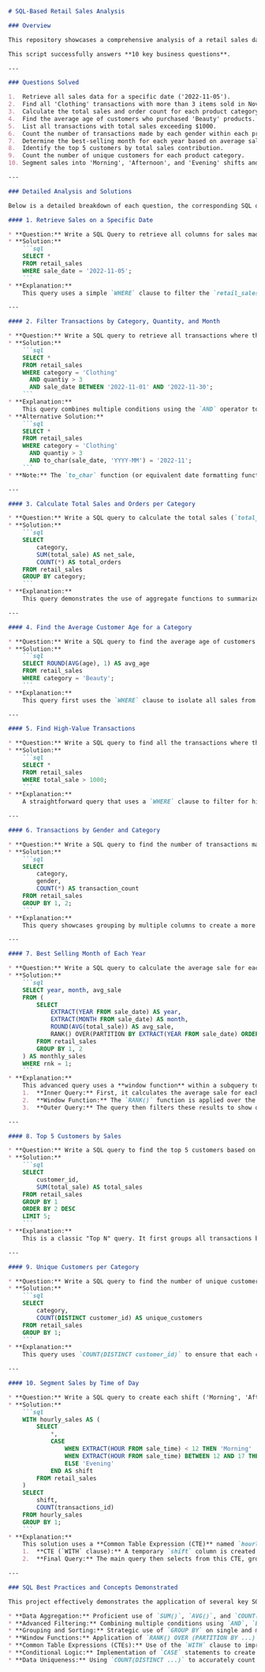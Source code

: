 ````markdown
# SQL-Based Retail Sales Analysis

### Overview

This repository showcases a comprehensive analysis of a retail sales dataset using SQL. The project involves answering key business questions by writing targeted queries to explore, filter, and aggregate the data. The solutions demonstrate proficiency in a range of SQL concepts, from basic filtering and aggregation to more advanced techniques like window functions and Common Table Expressions (CTEs).

This script successfully answers **10 key business questions**.

---

### Questions Solved

1.  Retrieve all sales data for a specific date ('2022-11-05').
2.  Find all 'Clothing' transactions with more than 3 items sold in November 2022.
3.  Calculate the total sales and order count for each product category.
4.  Find the average age of customers who purchased 'Beauty' products.
5.  List all transactions with total sales exceeding $1000.
6.  Count the number of transactions made by each gender within each product category.
7.  Determine the best-selling month for each year based on average sales.
8.  Identify the top 5 customers by total sales contribution.
9.  Count the number of unique customers for each product category.
10. Segment sales into 'Morning', 'Afternoon', and 'Evening' shifts and count the orders in each.

---

### Detailed Analysis and Solutions

Below is a detailed breakdown of each question, the corresponding SQL query, and an explanation of the approach.

#### 1. Retrieve Sales on a Specific Date

* **Question:** Write a SQL Query to retrieve all columns for sales made on '2022-11-05'.
* **Solution:**
    ```sql
    SELECT *
    FROM retail_sales
    WHERE sale_date = '2022-11-05';
    ```
* **Explanation:**
    This query uses a simple `WHERE` clause to filter the `retail_sales` table. It selects all columns (`*`) for rows where the `sale_date` column exactly matches the specified date. This is the most fundamental and direct way to retrieve date-specific records.

---

#### 2. Filter Transactions by Category, Quantity, and Month

* **Question:** Write a SQL query to retrieve all transactions where the category is 'Clothing' and the quantity sold is more than 3 in the month of Nov-2022.
* **Solution:**
    ```sql
    SELECT *
    FROM retail_sales
    WHERE category = 'Clothing'
      AND quantiy > 3
      AND sale_date BETWEEN '2022-11-01' AND '2022-11-30';
    ```
* **Explanation:**
    This query combines multiple conditions using the `AND` operator to find highly specific transactions. It filters for records that meet all three criteria: the `category` is 'Clothing', the `quantiy` is greater than 3, and the `sale_date` falls within November 2022. Using `BETWEEN` is an efficient and readable way to filter a date range.
* **Alternative Solution:**
    ```sql
    SELECT *
    FROM retail_sales
    WHERE category = 'Clothing'
      AND quantiy > 3
      AND to_char(sale_date, 'YYYY-MM') = '2022-11';
    ```
* **Note:** The `to_char` function (or equivalent date formatting functions) is highly readable but may be less performant on very large datasets compared to `BETWEEN`, as it can prevent the database from using an index on the `sale_date` column. The `BETWEEN` approach is generally preferred for performance.

---

#### 3. Calculate Total Sales and Orders per Category

* **Question:** Write a SQL query to calculate the total sales (`total_sale`) and number of orders for each category.
* **Solution:**
    ```sql
    SELECT
        category,
        SUM(total_sale) AS net_sale,
        COUNT(*) AS total_orders
    FROM retail_sales
    GROUP BY category;
    ```
* **Explanation:**
    This query demonstrates the use of aggregate functions to summarize data. `SUM(total_sale)` calculates the total revenue, while `COUNT(*)` counts the number of transactions. The `GROUP BY category` clause is essential, as it groups all rows with the same category together and applies the aggregate functions to each group, providing a powerful summary.

---

#### 4. Find the Average Customer Age for a Category

* **Question:** Write a SQL query to find the average age of customers who purchased items from the 'Beauty' category.
* **Solution:**
    ```sql
    SELECT ROUND(AVG(age), 1) AS avg_age
    FROM retail_sales
    WHERE category = 'Beauty';
    ```
* **Explanation:**
    This query first uses the `WHERE` clause to isolate all sales from the 'Beauty' category. Then, the `AVG(age)` aggregate function calculates the average age of customers in that filtered subset. `ROUND(..., 1)` is used to format the result to one decimal place for cleaner presentation.

---

#### 5. Find High-Value Transactions

* **Question:** Write a SQL query to find all the transactions where the total sale is greater than 1000.
* **Solution:**
    ```sql
    SELECT *
    FROM retail_sales
    WHERE total_sale > 1000;
    ```
* **Explanation:**
    A straightforward query that uses a `WHERE` clause to filter for high-value transactions. The condition `total_sale > 1000` effectively segments the data, allowing for a quick analysis of the most significant sales.

---

#### 6. Transactions by Gender and Category

* **Question:** Write a SQL query to find the number of transactions made by each gender in each category.
* **Solution:**
    ```sql
    SELECT
        category,
        gender,
        COUNT(*) AS transaction_count
    FROM retail_sales
    GROUP BY 1, 2;
    ```
* **Explanation:**
    This query showcases grouping by multiple columns to create a more granular summary. By including both `category` and `gender` in the `GROUP BY` clause (using positional references `1, 2` for brevity), it creates unique groups for each combination (e.g., 'Clothing-Male', 'Clothing-Female') and then counts the number of transactions for each specific group.

---

#### 7. Best Selling Month of Each Year

* **Question:** Write a SQL query to calculate the average sale for each month and find the best-selling month in each year.
* **Solution:**
    ```sql
    SELECT year, month, avg_sale
    FROM (
        SELECT
            EXTRACT(YEAR FROM sale_date) AS year,
            EXTRACT(MONTH FROM sale_date) AS month,
            ROUND(AVG(total_sale)) AS avg_sale,
            RANK() OVER(PARTITION BY EXTRACT(YEAR FROM sale_date) ORDER BY AVG(total_sale) DESC) AS rnk
        FROM retail_sales
        GROUP BY 1, 2
    ) AS monthly_sales
    WHERE rnk = 1;
    ```
* **Explanation:**
    This advanced query uses a **window function** within a subquery to perform a complex ranking.
    1.  **Inner Query:** First, it calculates the average sale for each month-year combination.
    2.  **Window Function:** The `RANK()` function is applied over the results. `PARTITION BY EXTRACT(YEAR FROM sale_date)` resets the rank for each year, and `ORDER BY AVG(total_sale) DESC` sorts the months within each year by their average sale.
    3.  **Outer Query:** The query then filters these results to show only the rows where the rank is 1, corresponding to the month with the highest average sale for that year.

---

#### 8. Top 5 Customers by Sales

* **Question:** Write a SQL query to find the top 5 customers based on their highest total sales.
* **Solution:**
    ```sql
    SELECT
        customer_id,
        SUM(total_sale) AS total_sales
    FROM retail_sales
    GROUP BY 1
    ORDER BY 2 DESC
    LIMIT 5;
    ```
* **Explanation:**
    This is a classic "Top N" query. It first groups all transactions by `customer_id` and calculates the total sales for each customer using `SUM()`. The results are then sorted in descending order (`ORDER BY 2 DESC`) to place the highest-spending customers at the top. Finally, `LIMIT 5` restricts the output to only the top five customers.

---

#### 9. Unique Customers per Category

* **Question:** Write a SQL query to find the number of unique customers who purchased items from each category.
* **Solution:**
    ```sql
    SELECT
        category,
        COUNT(DISTINCT customer_id) AS unique_customers
    FROM retail_sales
    GROUP BY 1;
    ```
* **Explanation:**
    This query uses `COUNT(DISTINCT customer_id)` to ensure that each customer is only counted once per category, even if they made multiple purchases. It groups the results by `category` to provide a count of unique customers for each distinct product category, offering insight into customer reach.

---

#### 10. Segment Sales by Time of Day

* **Question:** Write a SQL query to create each shift ('Morning', 'Afternoon', 'Evening') and count the number of orders in each.
* **Solution:**
    ```sql
    WITH hourly_sales AS (
        SELECT
            *,
            CASE
                WHEN EXTRACT(HOUR FROM sale_time) < 12 THEN 'Morning'
                WHEN EXTRACT(HOUR FROM sale_time) BETWEEN 12 AND 17 THEN 'Afternoon'
                ELSE 'Evening'
            END AS shift
        FROM retail_sales
    )
    SELECT
        shift,
        COUNT(transactions_id)
    FROM hourly_sales
    GROUP BY 1;
    ```
* **Explanation:**
    This solution uses a **Common Table Expression (CTE)** named `hourly_sales` for better readability and modularity.
    1.  **CTE (`WITH` clause):** A temporary `shift` column is created using a `CASE` statement. This statement categorizes each transaction based on the hour of the `sale_time`.
    2.  **Final Query:** The main query then selects from this CTE, groups the data by the newly created `shift` column, and counts the number of transactions to provide a summary of orders per shift.

---

### SQL Best Practices and Concepts Demonstrated

This project effectively demonstrates the application of several key SQL concepts and best practices:

* **Data Aggregation:** Proficient use of `SUM()`, `AVG()`, and `COUNT()` to summarize data and derive business metrics.
* **Advanced Filtering:** Combining multiple conditions using `AND`, `BETWEEN`, and comparison operators for precise data extraction.
* **Grouping and Sorting:** Strategic use of `GROUP BY` on single and multiple columns, along with `ORDER BY` and `LIMIT`, to structure and rank data.
* **Window Functions:** Application of `RANK() OVER (PARTITION BY ...)` for complex, partitioned ranking, a critical skill for advanced analysis.
* **Common Table Expressions (CTEs):** Use of the `WITH` clause to improve the readability and structure of complex queries.
* **Conditional Logic:** Implementation of `CASE` statements to create custom categories and segment data dynamically.
* **Data Uniqueness:** Using `COUNT(DISTINCT ...)` to accurately count unique entities.
````